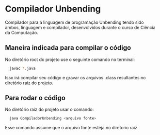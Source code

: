 # Compilador Unbending

Compilador para a linguagem de programação Unbending tendo sido ambos, linguagem e compilador, desenvolvidos durante o curso de Ciência da Computação.

## Maneira indicada para compilar o código

No diretório root do projeto use o seguinte comando no terminal:

```bash
  javac *.java
```

Isso irá compilar seu código e gravar os arquivos .class resultantes no diretório raiz do projeto.

## Para rodar o código

No diretório raiz do projeto usar o comando:

```bash
  java CompiladorUnbending <arquivo fonte>
```

Esse comando assume que o arquivo fonte esteja no diretorio raiz.
